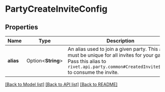 # PartyCreateInviteConfig

## Properties

Name | Type | Description | Notes
------------ | ------------- | ------------- | -------------
**alias** | Option<**String**> | An alias used to join a given party. This alias must be unique for all invites for your game. Pass this alias to `rivet.api.party.common#CreatedInvite$alias` to consume the invite. | [optional]

[[Back to Model list]](../README.md#documentation-for-models) [[Back to API list]](../README.md#documentation-for-api-endpoints) [[Back to README]](../README.md)


